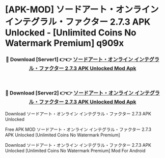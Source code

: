# [APK-MOD] ソードアート・オンライン インテグラル・ファクター 2.7.3 APK Unlocked - [Unlimited Coins No Watermark Premium] q909x



<div align="center">
<h3>🔴 Download [Server1] 👉👉 <a href="https://momento.my/?title=ソードアート・オンライン_インテグラル・ファクター_2.7.3_APK_Unlocked">ソードアート・オンライン インテグラル・ファクター 2.7.3 APK Unlocked Mod Apk</a></h3><br>

<h3>🔴 Download [Server2] 👉👉 <a href="https://momento.my/?title=ソードアート・オンライン_インテグラル・ファクター_2.7.3_APK_Unlocked">ソードアート・オンライン インテグラル・ファクター 2.7.3 APK Unlocked Mod Apk</a></h3>
</div>



Download ソードアート・オンライン インテグラル・ファクター 2.7.3 APK Unlocked 

Free APK MOD ソードアート・オンライン インテグラル・ファクター 2.7.3 APK Unlocked [Unlimited Coins No Watermark Premium]

Download ソードアート・オンライン インテグラル・ファクター 2.7.3 APK Unlocked [Unlimited Coins No Watermark Premium] Mod For Android

